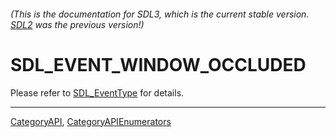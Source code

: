 ###### (This is the documentation for SDL3, which is the current stable version. [SDL2](https://wiki.libsdl.org/SDL2/) was the previous version!)
# SDL_EVENT_WINDOW_OCCLUDED

Please refer to [SDL_EventType](SDL_EventType) for details.

----
[CategoryAPI](CategoryAPI), [CategoryAPIEnumerators](CategoryAPIEnumerators)


